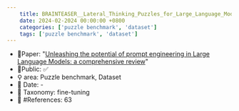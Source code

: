 ```yaml
---
    title: BRAINTEASER__Lateral_Thinking_Puzzles_for_Large_Language_Models
    date: 2024-02-2024 00:00:00 +0800
    categories: ['puzzle benchmark', 'dataset']
    tags: ['puzzle benchmark', 'dataset']
---
```


- 📙Paper: "[Unleashing the potential of prompt engineering in Large Language Models: a comprehensive review](https://www.semanticscholar.org/paper/Unleashing-the-potential-of-prompt-engineering-in-a-Chen-Zhang/595c8d39a6155354fd7d8f62a4441be5c82e68da)"
- 🔑Public: ✅
- ⚲ area: Puzzle benchmark, Dataset
- 📅 Date: -
- 🔎 Taxonomy: fine-tuning
- 📝 #References: 63
